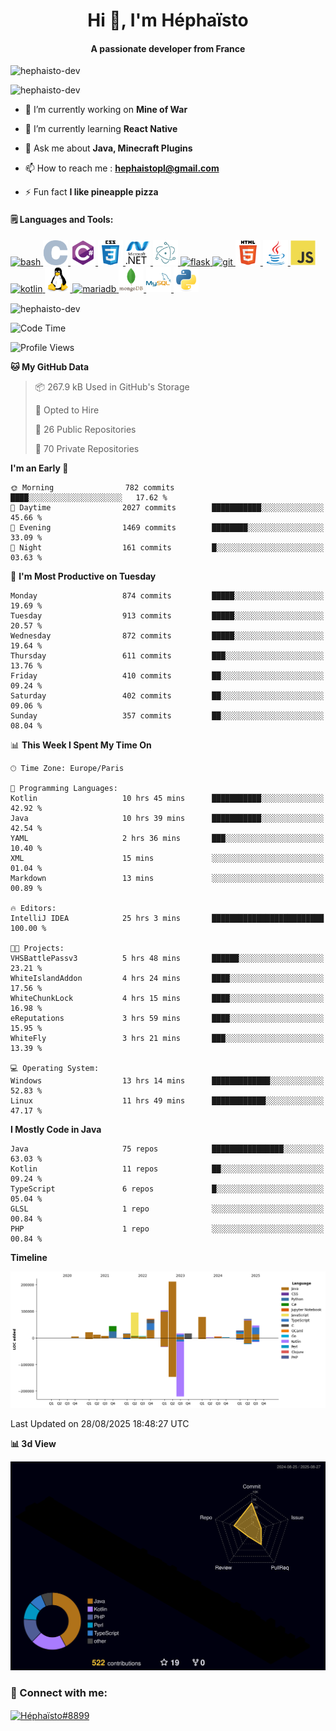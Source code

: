 <h1 align="center">Hi 👋, I'm Héphaïsto</h1>
<h4 align="center">A passionate developer from France</h4>

<p align="left"> <img src="https://komarev.com/ghpvc/?username=hephaisto-dev&label=Profile%20views&color=0e75b6&style=flat" alt="hephaisto-dev" /> </p>

<img src="https://github-profile-trophy.vercel.app/?username=hephaisto-dev&no-bg=true&theme=algolia&no-frame=true&row=1" alt="hephaisto-dev" />

- 🔭 I’m currently working on **Mine of War**

- 🌱 I’m currently learning **React Native**

- 💬 Ask me about **Java, Minecraft Plugins**

- 📫 How to reach me : **hephaistopl@gmail.com**

- ⚡ Fun fact **I like pineapple pizza**

<h4 align="left">🗒️ Languages and Tools:</h4>
<p align="left"> <a href="https://www.gnu.org/software/bash/" target="_blank" rel="noreferrer"> <img src="https://www.vectorlogo.zone/logos/gnu_bash/gnu_bash-icon.svg" alt="bash" width="40" height="40"/> </a> <a href="https://www.cprogramming.com/" target="_blank" rel="noreferrer"> <img src="https://raw.githubusercontent.com/devicons/devicon/master/icons/c/c-original.svg" alt="c" width="40" height="40"/> </a> <a href="https://www.w3schools.com/cs/" target="_blank" rel="noreferrer"> <img src="https://raw.githubusercontent.com/devicons/devicon/master/icons/csharp/csharp-original.svg" alt="csharp" width="40" height="40"/> </a> <a href="https://www.w3schools.com/css/" target="_blank" rel="noreferrer"> <img src="https://raw.githubusercontent.com/devicons/devicon/master/icons/css3/css3-original-wordmark.svg" alt="css3" width="40" height="40"/> </a> <a href="https://dotnet.microsoft.com/" target="_blank" rel="noreferrer"> <img src="https://raw.githubusercontent.com/devicons/devicon/master/icons/dot-net/dot-net-original-wordmark.svg" alt="dotnet" width="40" height="40"/> </a> <a href="https://www.electronjs.org" target="_blank" rel="noreferrer"> <img src="https://raw.githubusercontent.com/devicons/devicon/master/icons/electron/electron-original.svg" alt="electron" width="40" height="40"/> </a> <a href="https://flask.palletsprojects.com/" target="_blank" rel="noreferrer"> <img src="https://www.vectorlogo.zone/logos/pocoo_flask/pocoo_flask-icon.svg" alt="flask" width="40" height="40"/> </a> <a href="https://git-scm.com/" target="_blank" rel="noreferrer"> <img src="https://www.vectorlogo.zone/logos/git-scm/git-scm-icon.svg" alt="git" width="40" height="40"/> </a> <a href="https://www.w3.org/html/" target="_blank" rel="noreferrer"> <img src="https://raw.githubusercontent.com/devicons/devicon/master/icons/html5/html5-original-wordmark.svg" alt="html5" width="40" height="40"/> </a> <a href="https://www.java.com" target="_blank" rel="noreferrer"> <img src="https://raw.githubusercontent.com/devicons/devicon/master/icons/java/java-original.svg" alt="java" width="40" height="40"/> </a> <a href="https://developer.mozilla.org/en-US/docs/Web/JavaScript" target="_blank" rel="noreferrer"> <img src="https://raw.githubusercontent.com/devicons/devicon/master/icons/javascript/javascript-original.svg" alt="javascript" width="40" height="40"/> </a> <a href="https://kotlinlang.org" target="_blank" rel="noreferrer"> <img src="https://www.vectorlogo.zone/logos/kotlinlang/kotlinlang-icon.svg" alt="kotlin" width="40" height="40"/> </a> <a href="https://www.linux.org/" target="_blank" rel="noreferrer"> <img src="https://raw.githubusercontent.com/devicons/devicon/master/icons/linux/linux-original.svg" alt="linux" width="40" height="40"/> </a> <a href="https://mariadb.org/" target="_blank" rel="noreferrer"> <img src="https://www.vectorlogo.zone/logos/mariadb/mariadb-icon.svg" alt="mariadb" width="40" height="40"/> </a> <a href="https://www.mongodb.com/" target="_blank" rel="noreferrer"> <img src="https://raw.githubusercontent.com/devicons/devicon/master/icons/mongodb/mongodb-original-wordmark.svg" alt="mongodb" width="40" height="40"/> </a> <a href="https://www.mysql.com/" target="_blank" rel="noreferrer"> <img src="https://raw.githubusercontent.com/devicons/devicon/master/icons/mysql/mysql-original-wordmark.svg" alt="mysql" width="40" height="40"/> </a> <a href="https://www.python.org" target="_blank" rel="noreferrer"> <img src="https://raw.githubusercontent.com/devicons/devicon/master/icons/python/python-original.svg" alt="python" width="40" height="40"/> </a> </p>


<p><img align="center" src="https://github-readme-streak-stats.herokuapp.com/?user=hephaisto-dev&theme=transparent" alt="hephaisto-dev" /></p>

<!--START_SECTION:waka-->
![Code Time](http://img.shields.io/badge/Code%20Time-1%2C072%20hrs%2018%20mins-blue)

![Profile Views](http://img.shields.io/badge/Profile%20Views-1-blue)

**🐱 My GitHub Data** 

> 📦 267.9 kB Used in GitHub's Storage 
 > 
> 💼 Opted to Hire
 > 
> 📜 26 Public Repositories 
 > 
> 🔑 70 Private Repositories 
 > 
**I'm an Early 🐤** 

```text
🌞 Morning                782 commits         ████░░░░░░░░░░░░░░░░░░░░░   17.62 % 
🌆 Daytime                2027 commits        ███████████░░░░░░░░░░░░░░   45.66 % 
🌃 Evening                1469 commits        ████████░░░░░░░░░░░░░░░░░   33.09 % 
🌙 Night                  161 commits         █░░░░░░░░░░░░░░░░░░░░░░░░   03.63 % 
```
📅 **I'm Most Productive on Tuesday** 

```text
Monday                   874 commits         █████░░░░░░░░░░░░░░░░░░░░   19.69 % 
Tuesday                  913 commits         █████░░░░░░░░░░░░░░░░░░░░   20.57 % 
Wednesday                872 commits         █████░░░░░░░░░░░░░░░░░░░░   19.64 % 
Thursday                 611 commits         ███░░░░░░░░░░░░░░░░░░░░░░   13.76 % 
Friday                   410 commits         ██░░░░░░░░░░░░░░░░░░░░░░░   09.24 % 
Saturday                 402 commits         ██░░░░░░░░░░░░░░░░░░░░░░░   09.06 % 
Sunday                   357 commits         ██░░░░░░░░░░░░░░░░░░░░░░░   08.04 % 
```


📊 **This Week I Spent My Time On** 

```text
🕑︎ Time Zone: Europe/Paris

💬 Programming Languages: 
Kotlin                   10 hrs 45 mins      ███████████░░░░░░░░░░░░░░   42.92 % 
Java                     10 hrs 39 mins      ███████████░░░░░░░░░░░░░░   42.54 % 
YAML                     2 hrs 36 mins       ███░░░░░░░░░░░░░░░░░░░░░░   10.40 % 
XML                      15 mins             ░░░░░░░░░░░░░░░░░░░░░░░░░   01.04 % 
Markdown                 13 mins             ░░░░░░░░░░░░░░░░░░░░░░░░░   00.89 % 

🔥 Editors: 
IntelliJ IDEA            25 hrs 3 mins       █████████████████████████   100.00 % 

🐱‍💻 Projects: 
VHSBattlePassv3          5 hrs 48 mins       ██████░░░░░░░░░░░░░░░░░░░   23.21 % 
WhiteIslandAddon         4 hrs 24 mins       ████░░░░░░░░░░░░░░░░░░░░░   17.56 % 
WhiteChunkLock           4 hrs 15 mins       ████░░░░░░░░░░░░░░░░░░░░░   16.98 % 
eReputations             3 hrs 59 mins       ████░░░░░░░░░░░░░░░░░░░░░   15.95 % 
WhiteFly                 3 hrs 21 mins       ███░░░░░░░░░░░░░░░░░░░░░░   13.39 % 

💻 Operating System: 
Windows                  13 hrs 14 mins      █████████████░░░░░░░░░░░░   52.83 % 
Linux                    11 hrs 49 mins      ████████████░░░░░░░░░░░░░   47.17 % 
```

**I Mostly Code in Java** 

```text
Java                     75 repos            ████████████████░░░░░░░░░   63.03 % 
Kotlin                   11 repos            ██░░░░░░░░░░░░░░░░░░░░░░░   09.24 % 
TypeScript               6 repos             █░░░░░░░░░░░░░░░░░░░░░░░░   05.04 % 
GLSL                     1 repo              ░░░░░░░░░░░░░░░░░░░░░░░░░   00.84 % 
PHP                      1 repo              ░░░░░░░░░░░░░░░░░░░░░░░░░   00.84 % 
```



**Timeline**

![Lines of Code chart](https://raw.githubusercontent.com/Hephaisto-dev/Hephaisto-dev/main/assets/bar_graph.png)


 Last Updated on 28/08/2025 18:48:27 UTC
<!--END_SECTION:waka-->
**📊 3d View**

![3d chart](https://github.com/Hephaisto-dev/Hephaisto-dev/blob/main/profile-3d-contrib/profile-night-rainbow.svg)

<h3 align="left">🤝 Connect with me:</h3>
<p align="left">
<a href="https://discord.gg/Héphaïsto#8899" target="blank"><img align="center" src="https://raw.githubusercontent.com/rahuldkjain/github-profile-readme-generator/master/src/images/icons/Social/discord.svg" alt="Héphaïsto#8899" height="30" width="40" /></a>
</p>
